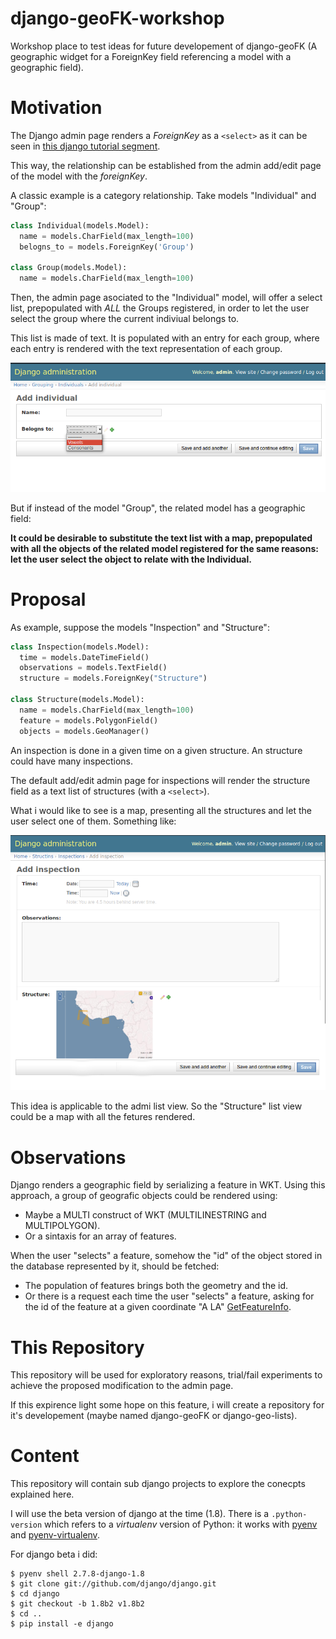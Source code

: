 # django-geoFK-workshop
Workshop place to test ideas for future developement of django-geoFK (A geographic widget for a ForeignKey field referencing a  model with a geographic field).

# Motivation #

The Django admin page renders a *ForeignKey* as a `<select>` as it can be seen in [this django tutorial segment](https://docs.djangoproject.com/en/1.8/intro/tutorial02/#adding-related-objects).

This way, the relationship can be established from the admin add/edit page of the model with the *foreignKey*.

A classic example is a category relationship. Take models "Individual" and "Group":

```python
class Individual(models.Model):
  name = models.CharField(max_length=100)
  belogns_to = models.ForeignKey('Group')

class Group(models.Model):
  name = models.CharField(max_length=100)
```

Then, the admin page asociated to the "Individual" model, will offer a select list, prepopulated with *ALL* the Groups registered, in order to let the user select the group where the current indiviual belongs to.

This list is made of text. It is populated with an entry for each group, where each entry is rendered with the text representation of each group.

![Simple Select List](doc/img/select_list_1.png)

But if instead of the model "Group", the related model has a geographic field:

**It could be desirable to substitute the text list with a map, prepopulated with all the objects of the related model registered for the same reasons: let the user select the object to relate with the Individual.**

# Proposal #

As example, suppose the models "Inspection" and "Structure":

```python
class Inspection(models.Model):
  time = models.DateTimeField()
  observations = models.TextField()
  structure = models.ForeignKey("Structure")

class Structure(models.Model):
  name = models.CharField(max_length=100)
  feature = models.PolygonField()
  objects = models.GeoManager()
```

An inspection is done in a given time on a given structure. An structure could have many inspections.

The default add/edit admin page for inspections will render the structure field as a text list of structures (with a `<select>`).

What i would like to see is a map, presenting all the structures and let the user select one of them. Something like:

![Select Map](doc/img/select_map_form.png)

This idea is applicable to the admi list view. So the "Structure" list view could be a map with all the fetures rendered.

# Observations #

Django renders a geographic field by serializing a feature in WKT. Using this approach, a group of geografic objects could be rendered using:

 * Maybe a MULTI<feature> construct of WKT (MULTILINESTRING and MULTIPOLYGON).
 * Or a sintaxis for an array of features.

When the user "selects" a feature, somehow the "id" of the object stored in the database represented by it, should be fetched:

 * The population of features brings both the geometry and the id.
 * Or there is a request each time the user "selects" a feature, asking for the id of the feature at a given coordinate "A LA" [GetFeatureInfo](http://docs.geoserver.org/stable/en/user/services/wms/reference.html#getfeatureinfo).

# This Repository #

This repository will be used for exploratory reasons, trial/fail experiments to achieve the proposed modification to the admin page.

If this expirence light some hope on this feature, i will create a repository for it's developement (maybe named django-geoFK or django-geo-lists).

# Content #

This repository will contain sub django projects to explore the conecpts explained here.

I will use the beta version of django at the time (1.8). There is a `.python-version` which refers to a *virtualenv* version of Python: it works with [pyenv](https://github.com/yyuu/pyenv) and [pyenv-virtualenv](https://github.com/yyuu/pyenv-virtualenv).

For django beta i did:

    $ pyenv shell 2.7.8-django-1.8
    $ git clone git://github.com/django/django.git
	$ cd django
	$ git checkout -b 1.8b2 v1.8b2
	$ cd ..
	$ pip install -e django
